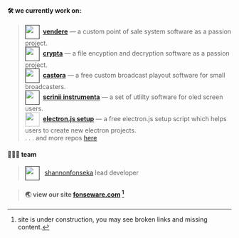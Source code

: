 #### **🛠️ we currently work on:**

> [<img src="https://avatars.githubusercontent.com/u/177556136?s=200&v=4" width="32" height="32" align="center">]()&nbsp;&nbsp;[**vendere**]() — a custom point of sale system software as a passion project.    
> [<img src="https://avatars.githubusercontent.com/u/177556136?s=200&v=4" width="32" height="32" align="center">]()&nbsp;&nbsp;[**crypta**]() — a file encyption and decryption software as a passion project.    
> [<img src="https://avatars.githubusercontent.com/u/177556136?s=200&v=4" width="32" height="32" align="center">]()&nbsp;&nbsp;[**castora**]() — a free custom broadcast playout software for small broadcasters.    
> [<img src="https://avatars.githubusercontent.com/u/177556136?s=200&v=4" width="32" height="32" align="center">]()&nbsp;&nbsp;[**scrinii instrumenta**]() — a set of utlilty software for oled screen users.    
> [<img src="https://avatars.githubusercontent.com/u/177556136?s=200&v=4" width="32" height="32" align="center">](https://github.com/fonseware/electronjs-setup)&nbsp;&nbsp;[**electron.js setup**](https://github.com/fonseware/electronjs-setup) — a free electron.js setup script which helps users to create new electron projects.    
> . . . and more repos [here](https://github.com/fonseware?tab=repositories)    

#### **👨🏻‍💻 team**
> [<img src="https://avatars.githubusercontent.com/u/58655133?v=4" width="32" height="32" align="center">]()&nbsp;&nbsp; [shannonfonseka](https://github.com/shannonfonseka/) lead developer 

> #### 🌏 view our site [fonseware.com](https://fonseware.com) [^1]
[^1]: site is under construction, you may see broken links and missing content.
